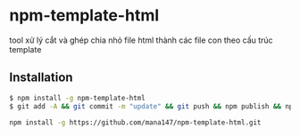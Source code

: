 # npm-template-html
tool xử lý cắt và ghép chia nhỏ file html thành các file con theo cấu trúc template

## Installation

```sh
$ npm install -g npm-template-html
$ git add -A && git commit -m "update" && git push && npm publish && npm update -g npm-template-html

npm install -g https://github.com/mana147/npm-template-html.git
```




